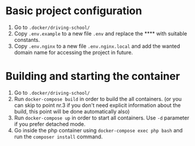 # Basic project configuration

1. Go to `.docker/driving-school/`
2. Copy `.env.example` to a new file `.env` and replace the **** with suitable constants.
3. Copy `.env.nginx` to a new file `.env.nginx.local` and add the wanted domain name for accessing the project in future.

# Building and starting the container

1. Go to `.docker/driving-school/`
2. Run `docker-compose build` in order to build the all containers. (or you can skip to point nr.3 if you don't need explicit information about the build, this point will be done automatically also)
2. Run `docker-compose up` in order to start all containers. Use `-d` parameter if you prefer detached mode.
3. Go inside the php container using `docker-compose exec php bash` and run the `composer install` command.